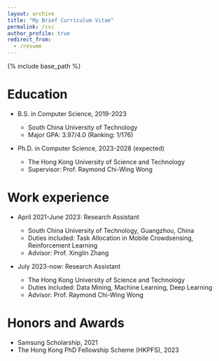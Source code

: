 ```yaml
---
layout: archive
title: "My Brief Curriculum Vitae"
permalink: /cv/
author_profile: true
redirect_from:
  - /resume
---
```


{% include base_path %}

Education
======
* B.S. in Computer Science, 2019-2023
  * South China University of Technology
  * Major GPA: 3.97/4.0 (Ranking: 1/176)

* Ph.D. in Computer Science, 2023-2028 (expected)
  * The Hong Kong University of Science and Technology
  * Supervisor: Prof. Raymond Chi-Wing Wong

Work experience
======
* April 2021-June 2023: Research Assistant
  * South China University of Technology, Guangzhou, China
  * Duties included: Task Allocation in Mobile Crowdsensing, Reinforcement Learning
  * Advisor: Prof. Xinglin Zhang

* July 2023-now: Research Assistant
  * The Hong Kong University of Science and Technology
  * Duties included: Data Mining, Machine Learning, Deep Learning
  * Advisor: Prof. Raymond Chi-Wing Wong

Honors and Awards
======
* Samsung Scholarship, 2021
* The Hong Kong PhD Fellowship Scheme (HKPFS), 2023

